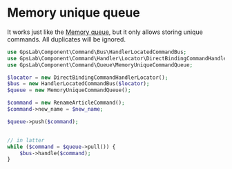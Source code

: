 Memory unique queue
===================

It works just like the [Memory queue](memory.md), but it only allows storing unique commands. All duplicates will
be ignored.

```php
use GpsLab\Component\Command\Bus\HandlerLocatedCommandBus;
use GpsLab\Component\Command\Handler\Locator\DirectBindingCommandHandlerLocator;
use GpsLab\Component\Command\Queue\MemoryUniqueCommandQueue;

$locator = new DirectBindingCommandHandlerLocator();
$bus = new HandlerLocatedCommandBus($locator);
$queue = new MemoryUniqueCommandQueue();

$command = new RenameArticleCommand();
$command->new_name = $new_name;

$queue->push($command);


// in latter
while ($command = $queue->pull()) {
    $bus->handle($command);
}
```
